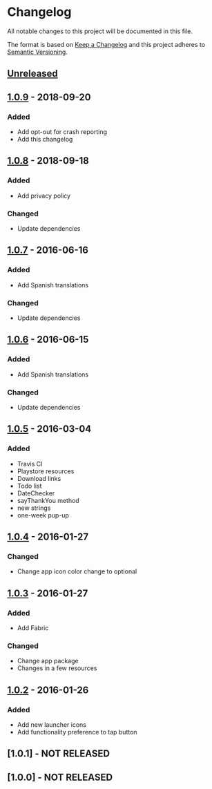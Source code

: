 # Changelog
All notable changes to this project will be documented in this file.

The format is based on [Keep a Changelog](http://keepachangelog.com/en/1.0.0/)
and this project adheres to [Semantic Versioning](http://semver.org/spec/v2.0.0.html).

## [Unreleased](https://github.com/CytoDev/FrequencyCalculator/compare/master...dev)

## [1.0.9] - 2018-09-20
### Added
 - Add opt-out for crash reporting
 - Add this changelog

## [1.0.8] - 2018-09-18
### Added
 - Add privacy policy

### Changed
 - Update dependencies

## [1.0.7] - 2016-06-16
### Added
 - Add Spanish translations

### Changed
 - Update dependencies

## [1.0.6] - 2016-06-15
### Added
 - Add Spanish translations

### Changed
 - Update dependencies

## [1.0.5] - 2016-03-04
### Added
 - Travis CI
 - Playstore resources
 - Download links
 - Todo list
 - DateChecker
 - sayThankYou method
 - new strings
 - one-week pup-up

## [1.0.4] - 2016-01-27
### Changed
 - Change app icon color change to optional

## [1.0.3] - 2016-01-27
### Added
 - Add Fabric

### Changed
 - Change app package
 - Changes in a few resources

## [1.0.2] - 2016-01-26
### Added
 - Add new launcher icons
 - Add functionality preference to tap button

## [1.0.1] - NOT RELEASED

## [1.0.0] - NOT RELEASED

[1.0.9]: https://github.com/CytoDev/FrequencyCalculator/compare/v1.0.8...v1.0.9
[1.0.8]: https://github.com/CytoDev/FrequencyCalculator/compare/v1.0.7...v1.0.8
[1.0.7]: https://github.com/CytoDev/FrequencyCalculator/compare/V1.0.6...v1.0.7
[1.0.6]: https://github.com/CytoDev/FrequencyCalculator/compare/V1.0.5...V1.0.6
[1.0.5]: https://github.com/CytoDev/FrequencyCalculator/compare/V1.0.4...V1.0.5
[1.0.4]: https://github.com/CytoDev/FrequencyCalculator/compare/V1.0.3...V1.0.4
[1.0.3]: https://github.com/CytoDev/FrequencyCalculator/compare/V1.0.2...V1.0.3
[1.0.2]: https://github.com/CytoDev/FrequencyCalculator/compare/V1.0...V1.0.2

<!-- Order of listing changes:
### Added
### Changed
### Deprecated
### Removed
### Fixed
### Security
-->
